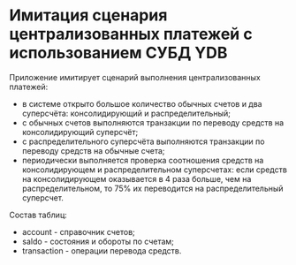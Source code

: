 # Имитация сценария централизованных платежей с использованием СУБД YDB

Приложение имитирует сценарий выполнения централизованных платежей:
* в системе открыто большое количество обычных счетов и два суперсчёта: консолидирующий и распределительный;
* с обычных счетов выполняются транзакции по переводу средств на консолидирующий суперсчёт;
* с распределительного суперсчёта выполняются транзакции по переводу средств на обычные счета;
* периодически выполняется проверка соотношения средств на консолидирующем и распределительном суперсчетах: если средств на консолидирующем оказывается в 4 раза больше, чем на распределительном, то 75% их переводится на распределительный суперсчет.

Состав таблиц:
* account - справочник счетов;
* saldo - состояния и обороты по счетам;
* transaction - операции перевода средств.


